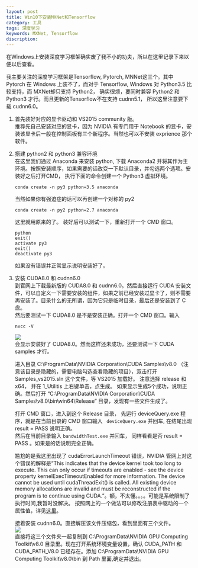 ```yaml
---
layout: post
title: Win10下安装MXNet和Tensorflow
category: 工具
tags: 深度学习
keywords: MXNet, Tensorflow
discription:
---
```

在Windows上安装深度学习框架确实废了我不小的功夫，所以在这里记录下来以便以后查看。

我主要关注的深度学习框架是Tensorflow, Pytorch, MNNet这三个。其中 Pytorch 在 Windows 上装不了，而对于 Tensorflow, Windows 对 Python3.5 比较支持，而 MXNet却只支持 Python2， 确实很烦，要同时兼容 Python2 和 Python3 才行。而且更新的Tensorflow不在支持 cudnn5.1， 所以这里注意要下载 cudnn6.0。  

1. 首先装好对应的显卡驱动和 VS2015 community 版。   
推荐先自己安装对应的显卡，因为 NVIDIA 有专门用于 Notebook 的显卡，安装该显卡后一般在控制面板有三个新程序。当然也可以不安装 exprience 那个软件。

2. 搭建 python2 和 python3 兼容环境  
在这里我们通过 Anaconda 来安装 python, 下载 Anaconda2 并将其作为主环境。按照安装顺序，如果需要的话改变一下默认目录，并勾选两个选项。安装好之后打开CMD， 执行下面的命令创建一个 Python3 虚拟环境。  
    ```
    conda create -n py3 python=3.5 anaconda
    ```  
    当然如果你有强迫症的话可以再创建一个对称的 py2  
    ```
    conda create -n py2 python=2.7 anaconda
    ```  
    这里就用原来的了。
    装好后可以测试一下，重新打开一个 CMD 窗口。 
    ```
    python
    exit()
    activate py3
    exit()
    deactivate py3
    ```
    如果没有错误并正常显示说明安装好了。  

3. 安装 CUDA8.0 和 cudnn6.0  
到官网上下载最新版的 CUDA8.0 和 cudnn6.0。然后直接运行 CUDA 安装文件，可以自定义一下需要安装的组件，如果之前已经安装过显卡了，则不需要再安装了。目录什么的无所谓，因为它只是临时目录，最后还是安装到了 C 盘。  
然后要测试一下 CUDA8.0 是不是安装正确。打开一个 CMD 窗口。输入  
    ```
    nvcc -V
    ```
    ![](http://ww1.sinaimg.cn/mw690/006CYpBYgy1fnae1w6df1j30ci06umx5.jpg)    
    会显示安装好了 CUDA8.0。然而这样还未成功，还要测试一下 CUDA samples 才行。

    进入目录 C:\ProgramData\NVIDIA Corporation\CUDA Samples\v8.0 （注意该目录是隐藏的，需要电脑勾选查看隐藏的项目），双击打开 Samples_vs2015.sln 这个文件，等 VS2015 加载好。
    注意选择 release 和 x64， 并在 1_Utilitis 上右键单击，点生成。
    如果显示生成5个成功，说明正确。然后打开 “C:\ProgramData\NVIDIA Corporation\CUDA Samples\v8.0\bin\win64\Release” 目录，发现有一些文件生成了。  

    打开 CMD 窗口，进入到这个 Release 目录， 先运行 deviceQuery.exe 程序，就是在当前目录的 CMD 窗口输入 ` deviceQuery.exe` 并回车, 在结尾出现 result = PASS 说明正确。  
    然后在当前目录输入 `bandwidthTest.exe` 并回车， 同样看看是否 result = PASS 。如果是的话说明完全正确。 

    尴尬的是我这里出现了 cudaErrorLaunchTimeout 错误，NVIDIA 管网上对这个错误的解释是“This indicates that the device kernel took too long to execute. This can only occur if timeouts are enabled - see the device property kernelExecTimeoutEnabled for more information. The device cannot be used until cudaThreadExit() is called. All existing device memory allocations are invalid and must be reconstructed if the program is to continue using CUDA.”。额，不太懂。。。。可能是系统限制了执行时间,我暂时没解决。
    按照网上的一个做法可以修改注册表中驱动的一个属性值，详见[这里](https://stackoverflow.com/questions/17186638/modifying-registry-to-increase-gpu-timeout-windows-7)。  

    接着安装 cudnn6.0。直接解压该文件压缩包，看到里面有三个文件。  
    ![](http://ww1.sinaimg.cn/mw690/006CYpBYgy1fnadjfmozoj30gu05ijre.jpg)  
    直接将这三个文件夹一起复制到 C:\ProgramData\NVIDIA GPU Computing Toolkit\v8.0 目录里。现在打开系统环境变量设置，确认 CUDA_PATH 和 CUDA_PATH_V8.0 已经存在。添加 C:\ProgramData\NVIDIA GPU Computing Toolkit\v8.0\bin 到 Path 里面,确定并退出。

